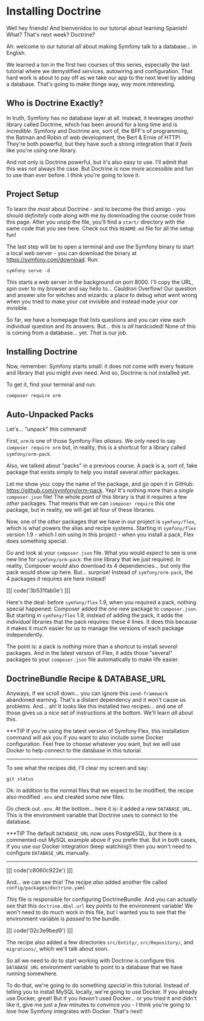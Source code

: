 # Installing Doctrine

Well hey friends! And bienvenidos to our tutorial about learning Spanish! What?
That's next week? Doctrine?

Ah: welcome to our tutorial *all* about making Symfony talk to a database... in
English.

We learned a *ton* in the first two courses of this series, especially the last
tutorial where we demystified services, autowiring and configuration. That hard
work is about to pay off as we take our app to the next level by adding a
database. That's going to make things way, *way* more interesting.

## Who is Doctrine Exactly?

In truth, Symfony has *no* database layer at all. Instead, it
leverages *another* library called Doctrine, which has been around for a long time
and is *incredible*. Symfony and Doctrine are, sort of, the BFF's of
programming, the Batman and Robin of web development, the Bert & Ernie of HTTP!
They're both powerful, but they have *such* a strong integration that it *feels*
like you're using one library.

And not only is Doctrine powerful, but it's also easy to use. I'll admit that this
was *not* always the case. But Doctrine is now more accessible and fun to use
than *ever* before. I think you're going to love it.

## Project Setup

To learn the *most* about Doctrine - and to become the third amigo - you should
*definitely* code along with me by downloading the course code from this page.
After you unzip the file, you'll find a `start/` directory with the same code
that you see here. Check out this `README.md` file for all the setup fun!

The last step will be to open a terminal and use the Symfony binary to start a
local web server - you can download the binary at https://symfony.com/download.
Run:

```terminal
symfony serve -d
```

This starts a web server in the background on port 8000. I'll copy the URL, spin
over to my browser and say hello to... Cauldron Overflow! Our question and
answer site for witches and wizards: a place to debug *what* went wrong when you
tried to make your *cat* invisible and instead made your *car* invisible.

So far, we have a homepage that lists questions and you can view each individual
question and its answers. But... this is *all* hardcoded! None of this is coming
from a database... yet. *That* is our job.

## Installing Doctrine

Now, remember: Symfony starts small: it does not come with every feature and
library that you might *ever* need. And so, Doctrine is *not* installed yet.

To get it, find your terminal and run:

```terminal
composer require orm
```

## Auto-Unpacked Packs

Let's... "unpack" this command!

First, `orm` is one of those Symfony Flex *aliases*. We
only need to say `composer require orm` but, in reality, this is a shortcut
for a library called `symfony/orm-pack`.

Also, we talked about "packs" in a previous course. A pack is a, sort of, fake
package that exists simply to help you install several *other* packages.

Let me show you: copy the name of the package, and go open it in GitHub:
https://github.com/symfony/orm-pack. Yep! It's nothing more than a *single*
`composer.json` file! The whole point of this library is that it requires a few
*other* packages. That means that we can `composer require` this one package, but
in reality, we will get all four of these libraries.

Now, one of the *other* packages that we have in our project is `symfony/flex`,
which is what powers the alias and recipe systems. Starting in `symfony/flex`
version 1.9 - which I *am* using in this project - when you install a pack, Flex
does something special.

Go and look at your `composer.json` file. What you would *expect* to see is one
new line for `symfony/orm-pack`: the one library that we just required. In reality,
Composer *would* also download its 4 dependencies... but only the pack would show
up here. But... surprise! Instead of `symfony/orm-pack`, the 4 packages *it*
requires are here instead!

[[[ code('3b531fab0e') ]]]

Here's the deal: before `symfony/flex` 1.9, when you required a pack, nothing
special happened: Composer added the *one* new package to `composer.json`. But
starting in `symfony/flex` 1.9, instead of adding the pack, it adds the
*individual* libraries that the pack requires: these 4 lines. It does this because
it makes it *much* easier for us to manage the versions of each package independently.

The point is: a pack is *nothing* more than a shortcut to install *several* packages.
And in the latest version of Flex, it adds those "several" packages to your
`composer.json` file automatically to make life easier.

## DoctrineBundle Recipe & DATABASE_URL

Anyways, if we scroll down... you can ignore this `zend-framework` abandoned warning.
That's a distant dependency and it won't cause us problems. And... ah! It looks
like this installed *two* recipes... and one of those gives us a *nice* set
of instructions at the bottom. We'll learn *all* about this.

***TIP
If you're using the latest version of Symfony Flex, this installation
command will ask you if you want to also include some Docker configuration.
Feel free to choose whatever you want, but we *will* use Docker to help
connect to the database in this tutorial.
***

To see what the recipes did, I'll clear my screen and say:

```terminal
git status
```

Ok: in addition to the normal files that we expect to be modified, the recipe
also modified `.env` and created some *new* files.

Go check out `.env`. At the bottom... here it is: it added a new `DATABASE_URL`.
This is the environment variable that Doctrine uses to connect to the database.

***TIP
The default `DATABASE_URL` now uses PostgreSQL, but there is a commented-out
MySQL example above if you prefer that. But in both cases, if you use our Docker
integration (keep watching!) then you won't need to configure `DATABASE_URL` manually.
***

[[[ code('c8060c922e') ]]]

And... we can see this! The recipe *also* added another file called
`config/packages/doctrine.yaml`

*This* file is responsible for configuring DoctrineBundle. And you can actually
*see* that this `doctrine.dbal.url` key *points* to the environment variable! We
won't need to do much work in this file, but I wanted you to see that the environment
variable is *passed* to the bundle.

[[[ code('02c3e9bed9') ]]]

The recipe also added a few directories `src/Entity/`, `src/Repository/`,
and `migrations/`, which we'll talk about soon.

So all we need to do to start working with Doctrine is configure this
`DATABASE_URL` environment variable to point to a database that we have running
somewhere.

To do that, we're going to do something *special* in this tutorial. Instead of
telling you to install MySQL locally, we're going to use Docker. If you already
use Docker, great! But if you *haven't* used Docker... or you tried it
and didn't like it, give me just a *few* minutes to convince you - I
think you're going to *love* how Symfony integrates with Docker. That's next!
